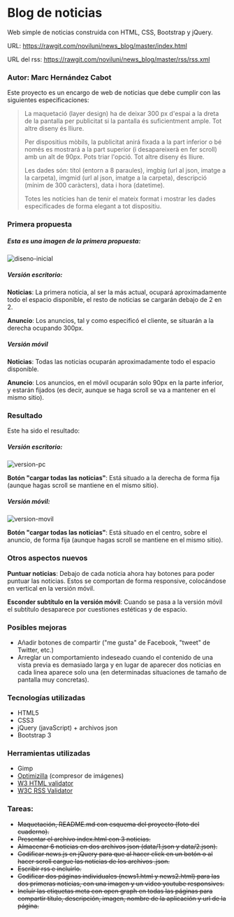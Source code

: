 # Blog de noticias
Web simple de noticias construida con HTML, CSS, Bootstrap y jQuery.

URL: https://rawgit.com/noviluni/news_blog/master/index.html

URL del rss: https://rawgit.com/noviluni/news_blog/master/rss/rss.xml

### Autor: Marc Hernández Cabot

Este proyecto es un encargo de web de noticias que debe cumplir con las siguientes especificaciones:

>La maquetació (layer design) ha de deixar 300 px d'espai a la dreta de la pantalla per publicitat si la pantalla és suficientment ample. Tot altre diseny és lliure.
>
> Per dispositius mòbils, la publicitat anirá fixada a la part inferior o bé només es mostrará a la part superior (i desapareixerà en fer scroll) amb un alt de 90px. Pots triar l'opció. Tot altre diseny és lliure.
>
> Les dades són: títol (entorn a 8 paraules), imgbig (url al json, imatge a la carpeta), imgmid (url al json, imatge a la carpeta), descripció (mínim de 300 caràcters), data i hora (datetime).
>
> Totes les notícies han de tenir el mateix format i mostrar les dades especificades de forma elegant a tot dispositiu.


### Primera propuesta
##### Esta es una imagen de la primera propuesta:
![diseno-inicial](https://cloud.githubusercontent.com/assets/22377678/26696759/00b3ec1a-4710-11e7-932b-00fa0129a441.png)


##### Versión escritorio:
**Noticias**: La primera noticia, al ser la más actual, ocupará aproximadamente todo el espacio disponible, el resto de noticias se cargarán debajo de 2 en 2.

**Anuncio**: Los anuncios, tal y como especificó el cliente, se situarán a la derecha ocupando 300px.



##### Versión móvil
**Noticias**: Todas las noticias ocuparán aproximadamente todo el espacio disponible.

**Anuncio**: Los anuncios, en el móvil ocuparán solo 90px en la parte inferior, y estarán fijados (es decir, aunque se haga scroll se va a mantener en el mismo sitio).



### Resultado
Este ha sido el resultado:

##### Versión escritorio:
![version-pc](https://cloud.githubusercontent.com/assets/22377678/26696858/6f7e4370-4710-11e7-8a92-07176802bbc0.png)

**Botón "cargar todas las noticias"**: Está situado a la derecha de forma fija (aunque hagas scroll se mantiene en el mismo sitio).


##### Versión móvil:
![version-movil](https://cloud.githubusercontent.com/assets/22377678/26696862/7292fa9c-4710-11e7-8fcb-401c63cb934e.png)

**Botón "cargar todas las noticias"**: Está situado en el centro, sobre el anuncio, de forma fija (aunque hagas scroll se mantiene en el mismo sitio).


### Otros aspectos nuevos
**Puntuar noticias**: Debajo de cada noticia ahora hay botones para poder puntuar las noticias. Estos se comportan de forma responsive, colocándose en vertical en la versión móvil.

**Esconder subtítulo en la versión móvil**:  Cuando se pasa a la versión móvil el subtítulo desaparece por cuestiones estéticas y de espacio.


### Posibles mejoras
- Añadir botones de compartir ("me gusta" de Facebook, "tweet" de Twitter, etc.)
- Arreglar un comportamiento indeseado cuando el contenido de una vista previa es demasiado larga y en lugar de aparecer dos noticias en cada linea aparece solo una (en determinadas situaciones de tamaño de pantalla muy concretas).


### Tecnologías utilizadas
- HTML5
- CSS3
- jQuery (javaScript) + archivos json
- Bootstrap 3


### Herramientas utilizadas
- Gimp
- [Optimizilla](http://optimizilla.com/) (compresor de imágenes)
- [W3 HTML validator](https://validator.w3.org/)
- [W3C RSS Validator](https://validator.w3.org/feed/)

### Tareas:
- ~~Maquetación, README.md con esquema del proyecto (foto del cuaderno).~~
- ~~Presentar el archivo index.html con 3 noticias.~~
- ~~Almacenar 6 noticias en dos archivos json (data/1.json y data/2.json).~~
- ~~Codificar news.js en jQuery para que al hacer click en un botón o al hacer scroll cargue las noticias de los archivos .json.~~
- ~~Escribir rss e incluirlo.~~
- ~~Codificar dos páginas individuales (news1.html y news2.html) para las dos primeras noticias, con una imagen y un video youtube responsives.~~
- ~~Incluir las etiquetas meta con open graph en todas las páginas para compartir título, descripción, imagen, nombre de la aplicación y url de la página.~~
